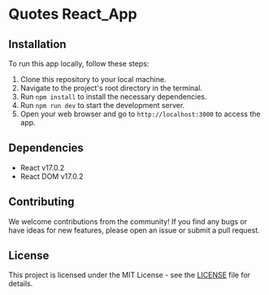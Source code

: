 # Quotes React_App


## Installation

To run this app locally, follow these steps:

1. Clone this repository to your local machine.
2. Navigate to the project's root directory in the terminal.
3. Run `npm install` to install the necessary dependencies.
4. Run `npm run dev` to start the development server.
5. Open your web browser and go to `http://localhost:3000` to access the app.

## Dependencies

- React v17.0.2
- React DOM v17.0.2


## Contributing

We welcome contributions from the community! If you find any bugs or have ideas for new features, please open an issue or submit a pull request.

## License

This project is licensed under the MIT License - see the [LICENSE](LICENSE) file for details.

